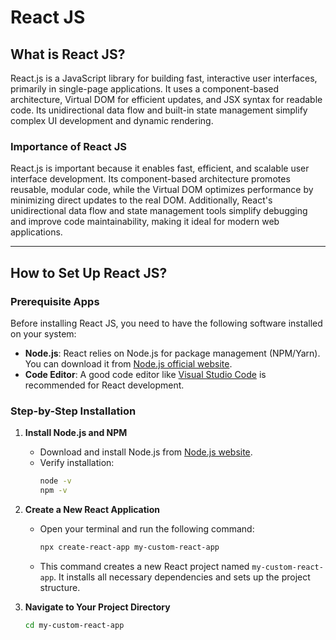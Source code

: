 # React JS

## What is React JS?

React.js is a JavaScript library for building fast, interactive user interfaces, primarily in single-page applications. It uses a component-based architecture, Virtual DOM for efficient updates, and JSX syntax for readable code. Its unidirectional data flow and built-in state management simplify complex UI development and dynamic rendering.

### Importance of React JS
React.js is important because it enables fast, efficient, and scalable user interface development. Its component-based architecture promotes reusable, modular code, while the Virtual DOM optimizes performance by minimizing direct updates to the real DOM. Additionally, React's unidirectional data flow and state management tools simplify debugging and improve code maintainability, making it ideal for modern web applications.

---

## How to Set Up React JS?

### Prerequisite Apps

Before installing React JS, you need to have the following software installed on your system:
- **Node.js**: React relies on Node.js for package management (NPM/Yarn). You can download it from [Node.js official website](https://nodejs.org/).
- **Code Editor**: A good code editor like [Visual Studio Code](https://code.visualstudio.com/) is recommended for React development.

### Step-by-Step Installation

1. **Install Node.js and NPM**
   - Download and install Node.js from [Node.js website](https://nodejs.org/).
   - Verify installation:
     ```bash
     node -v
     npm -v
     ```
2. **Create a New React Application**
   - Open your terminal and run the following command:
     ```bash
     npx create-react-app my-custom-react-app
     ```
   - This command creates a new React project named `my-custom-react-app`. It installs all necessary dependencies and sets up the project structure.

3. **Navigate to Your Project Directory**
   ```bash
   cd my-custom-react-app